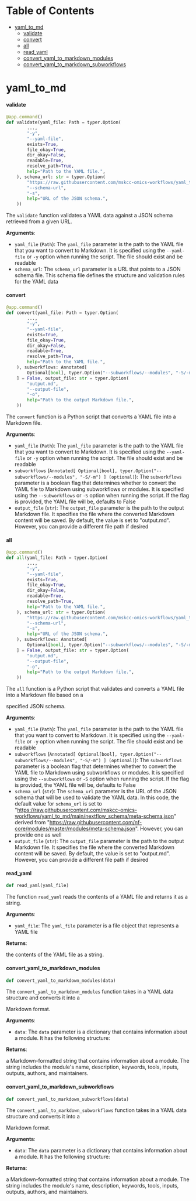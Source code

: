 # Table of Contents

* [yaml\_to\_md](#yaml_to_md)
  * [validate](#yaml_to_md.validate)
  * [convert](#yaml_to_md.convert)
  * [all](#yaml_to_md.all)
  * [read\_yaml](#yaml_to_md.read_yaml)
  * [convert\_yaml\_to\_markdown\_modules](#yaml_to_md.convert_yaml_to_markdown_modules)
  * [convert\_yaml\_to\_markdown\_subworkflows](#yaml_to_md.convert_yaml_to_markdown_subworkflows)

<a id="yaml_to_md"></a>

# yaml\_to\_md

<a id="yaml_to_md.validate"></a>

#### validate

```python
@app.command()
def validate(yaml_file: Path = typer.Option(
        ...,
        "-y",
        "--yaml-file",
        exists=True,
        file_okay=True,
        dir_okay=False,
        readable=True,
        resolve_path=True,
        help="Path to the YAML file.",
    ), schema_url: str = typer.Option(
        "https://raw.githubusercontent.com/mskcc-omics-workflows/yaml_to_md/main/nextflow_schema/meta-schema.json",
        "--schema-url",
        "-s",
        help="URL of the JSON schema.",
    ))
```

The `validate` function validates a YAML data against a JSON schema retrieved from a given URL.

**Arguments**:

- `yaml_file` (`Path`): The `yaml_file` parameter is the path to the YAML file that you want to convert to
Markdown. It is specified using the `--yaml-file` or `-y` option when running the script. The file
should exist and be readable
- `schema_url`: The `schema_url` parameter is a URL that points to a JSON schema file. This
schema file defines the structure and validation rules for the YAML data

<a id="yaml_to_md.convert"></a>

#### convert

```python
@app.command()
def convert(yaml_file: Path = typer.Option(
        ...,
        "-y",
        "--yaml-file",
        exists=True,
        file_okay=True,
        dir_okay=False,
        readable=True,
        resolve_path=True,
        help="Path to the YAML file.",
    ), subworkflows: Annotated[
        Optional[bool], typer.Option("--subworkflows/--modules", "-S/-m")
    ] = False, output_file: str = typer.Option(
        "output.md",
        "--output-file",
        "-o",
        help="Path to the output Markdown file.",
    ))
```

The `convert` function is a Python script that converts a YAML file into a Markdown file.

**Arguments**:

- `yaml_file` (`Path`): The `yaml_file` parameter is the path to the YAML file that you want to convert to
Markdown. It is specified using the `--yaml-file` or `-y` option when running the script. The file
should exist and be readable
- `subworkflows` (`Annotated[
Optional[bool], typer.Option("--subworkflows/--modules", "-S/-m")
] (optional)`): The `subworkflows` parameter is a boolean flag that determines whether to
convert the YAML file to Markdown using subworkflows or modules. It is specified using the
`--subworkflows` or `-S` option when running the script. If the flag is provided, the YAML file will
be, defaults to False
- `output_file` (`str`): The `output_file` parameter is the path to the output Markdown file. It
specifies the file where the converted Markdown content will be saved. By default, the value is set
to "output.md". However, you can provide a different file path if desired

<a id="yaml_to_md.all"></a>

#### all

```python
@app.command()
def all(yaml_file: Path = typer.Option(
        ...,
        "-y",
        "--yaml-file",
        exists=True,
        file_okay=True,
        dir_okay=False,
        readable=True,
        resolve_path=True,
        help="Path to the YAML file.",
    ), schema_url: str = typer.Option(
        "https://raw.githubusercontent.com/mskcc-omics-workflows/yaml_to_md/main/nextflow_schema/meta-schema.json",
        "--schema-url",
        "-s",
        help="URL of the JSON schema.",
    ), subworkflows: Annotated[
        Optional[bool], typer.Option("--subworkflows/--modules", "-S/-m")
    ] = False, output_file: str = typer.Option(
        "output.md",
        "--output-file",
        "-o",
        help="Path to the output Markdown file.",
    ))
```

The `all` function is a Python script that validates and converts a YAML file into a Markdown file based on a

specified JSON schema.

**Arguments**:

- `yaml_file` (`Path`): The `yaml_file` parameter is the path to the YAML file that you want to convert to
Markdown. It is specified using the `--yaml-file` or `-y` option when running the script. The file
should exist and be readable
- `subworkflows` (`Annotated[
Optional[bool], typer.Option("--subworkflows/--modules", "-S/-m")
] (optional)`): The `subworkflows` parameter is a boolean flag that determines whether to
convert the YAML file to Markdown using subworkflows or modules. It is specified using the
`--subworkflows` or `-S` option when running the script. If the flag is provided, the YAML file will
be, defaults to False
- `schema_url` (`str`): The `schema_url` parameter is the URL of the JSON schema that will be used to
validate the YAML data. In this code, the default value for `schema_url` is set to "https://raw.githubusercontent.com/mskcc-omics-workflows/yaml_to_md/main/nextflow_schema/meta-schema.json" derived from
"https://raw.githubusercontent.com/nf-core/modules/master/modules/meta-schema.json". However, you
can provide one as well
- `output_file` (`str`): The `output_file` parameter is the path to the output Markdown file. It
specifies the file where the converted Markdown content will be saved. By default, the value is set
to "output.md". However, you can provide a different file path if desired

<a id="yaml_to_md.read_yaml"></a>

#### read\_yaml

```python
def read_yaml(yaml_file)
```

The function `read_yaml` reads the contents of a YAML file and returns it as a string.

**Arguments**:

- `yaml_file`: The `yaml_file` parameter is a file object that represents a YAML file

**Returns**:

the contents of the YAML file as a string.

<a id="yaml_to_md.convert_yaml_to_markdown_modules"></a>

#### convert\_yaml\_to\_markdown\_modules

```python
def convert_yaml_to_markdown_modules(data)
```

The `convert_yaml_to_markdown_modules` function takes in a YAML data structure and converts it into a

Markdown format.

**Arguments**:

- `data`: The `data` parameter is a dictionary that contains information about a module. It has
the following structure:

**Returns**:

a Markdown-formatted string that contains information about a module. The string includes
the module's name, description, keywords, tools, inputs, outputs, authors, and maintainers.

<a id="yaml_to_md.convert_yaml_to_markdown_subworkflows"></a>

#### convert\_yaml\_to\_markdown\_subworkflows

```python
def convert_yaml_to_markdown_subworkflows(data)
```

The `convert_yaml_to_markdown_subworkflows` function takes in a YAML data structure and converts it into a

Markdown format.

**Arguments**:

- `data`: The `data` parameter is a dictionary that contains information about a module. It has
the following structure:

**Returns**:

a Markdown-formatted string that contains information about a module. The string includes
the module's name, description, keywords, tools, inputs, outputs, authors, and maintainers.

